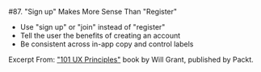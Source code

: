 #87. "Sign up" Makes More Sense Than "Register"
-  Use "sign up" or "join" instead of "register"
-  Tell the user the benefits of creating an account
-  Be consistent across in-app copy and control labels

Excerpt From: ["101 UX Principles"](https://www.packtpub.com/web-development/101-ux-principles) book by Will Grant, published by Packt.
